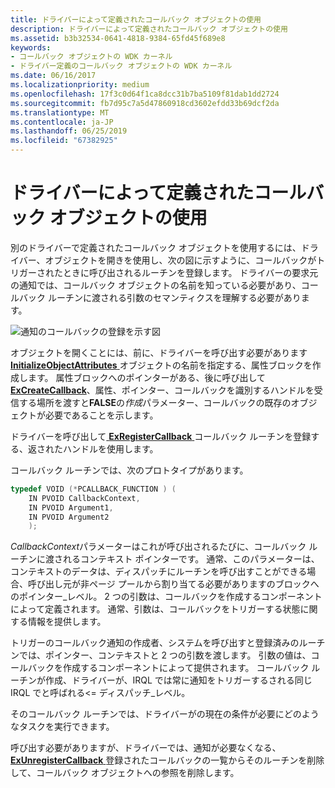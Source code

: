 ```yaml
---
title: ドライバーによって定義されたコールバック オブジェクトの使用
description: ドライバーによって定義されたコールバック オブジェクトの使用
ms.assetid: b3b32534-0641-4818-9384-65fd45f689e8
keywords:
- コールバック オブジェクトの WDK カーネル
- ドライバー定義のコールバック オブジェクトの WDK カーネル
ms.date: 06/16/2017
ms.localizationpriority: medium
ms.openlocfilehash: 17f3c0d64f1ca8dcc31b7ba5109f81dab1dd2724
ms.sourcegitcommit: fb7d95c7a5d47860918cd3602efdd33b69dcf2da
ms.translationtype: MT
ms.contentlocale: ja-JP
ms.lasthandoff: 06/25/2019
ms.locfileid: "67382925"
---
```

# <a name="using-a-driver-defined-callback-object"></a>ドライバーによって定義されたコールバック オブジェクトの使用





別のドライバーで定義されたコールバック オブジェクトを使用するには、ドライバー、オブジェクトを開きを使用し、次の図に示すように、コールバックがトリガーされたときに呼び出されるルーチンを登録します。 ドライバーの要求元の通知では、コールバック オブジェクトの名前を知っている必要があり、コールバック ルーチンに渡される引数のセマンティクスを理解する必要があります。

![通知のコールバックの登録を示す図](images/3reg-cbk.png)

オブジェクトを開くことには、前に、ドライバーを呼び出す必要があります[ **InitializeObjectAttributes** ](https://docs.microsoft.com/windows-hardware/drivers/ddi/content/wudfwdm/nf-wudfwdm-initializeobjectattributes)オブジェクトの名前を指定する、属性ブロックを作成します。 属性ブロックへのポインターがある、後に呼び出して[ **ExCreateCallback**](https://docs.microsoft.com/windows-hardware/drivers/ddi/content/wdm/nf-wdm-excreatecallback)、属性、ポインター、コールバックを識別するハンドルを受信する場所を渡すと**FALSE**の*作成*パラメーター、コールバックの既存のオブジェクトが必要であることを示します。

ドライバーを呼び出して[ **ExRegisterCallback** ](https://docs.microsoft.com/windows-hardware/drivers/ddi/content/wdm/nf-wdm-exregistercallback)コールバック ルーチンを登録する、返されたハンドルを使用します。

コールバック ルーチンでは、次のプロトタイプがあります。

```cpp
typedef VOID (*PCALLBACK_FUNCTION ) (
    IN PVOID CallbackContext,
    IN PVOID Argument1,
    IN PVOID Argument2
    );
```

*CallbackContext*パラメーターはこれが呼び出されるたびに、コールバック ルーチンに渡されるコンテキスト ポインターです。 通常、このパラメーターは、コンテキストのデータは、ディスパッチにルーチンを呼び出すことができる場合、呼び出し元が非ページ プールから割り当てる必要がありますのブロックへのポインター\_レベル。 2 つの引数は、コールバックを作成するコンポーネントによって定義されます。 通常、引数は、コールバックをトリガーする状態に関する情報を提供します。

トリガーのコールバック通知の作成者、システムを呼び出すと登録済みのルーチンでは、ポインター、コンテキストと 2 つの引数を渡します。 引数の値は、コールバックを作成するコンポーネントによって提供されます。 コールバック ルーチンが作成、ドライバーが、IRQL では常に通知をトリガーするされる同じ IRQL でと呼ばれる&lt;= ディスパッチ\_レベル。

そのコールバック ルーチンでは、ドライバーがの現在の条件が必要にどのようなタスクを実行できます。

呼び出す必要がありますが、ドライバーでは、通知が必要なくなる、 [ **ExUnregisterCallback** ](https://docs.microsoft.com/windows-hardware/drivers/ddi/content/wdm/nf-wdm-exunregistercallback)登録されたコールバックの一覧からそのルーチンを削除して、コールバック オブジェクトへの参照を削除します。

 

 




